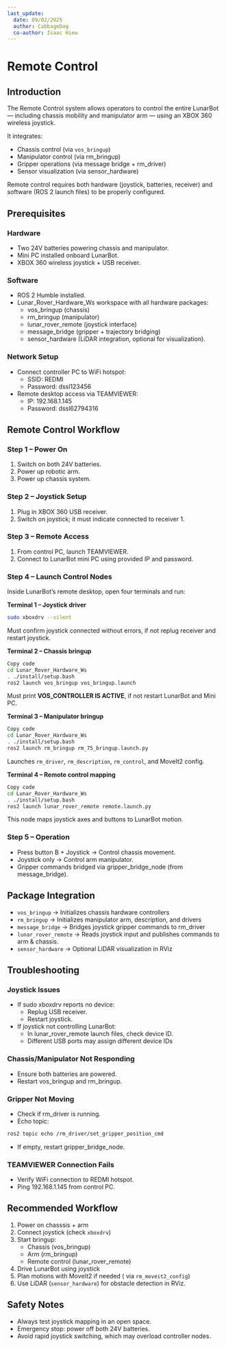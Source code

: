 ```yaml
---
last_update:
  date: 09/02/2025
  author: CabbageDog
  co-author: Isaac Hiew
---
```


# Remote Control

## Introduction
The Remote Control system allows operators to control the entire LunarBot — including chassis mobility and manipulator arm — using an XBOX 360 wireless joystick.

It integrates:
- Chassis control (via `vos_bringup`)
- Manipulator control (via rm_bringup)
- Gripper operations (via message bridge + rm_driver)
- Sensor visualization (via sensor_hardware)

Remote control requires both hardware (joystick, batteries, receiver) and software (ROS 2 launch files) to be properly configured.

## Prerequisites
### Hardware 
- Two 24V batteries powering chassis and manipulator.
- Mini PC installed onboard LunarBot.
- XBOX 360 wireless joystick + USB receiver.

### Software
- ROS 2 Humble installed.
- Lunar_Rover_Hardware_Ws workspace with all hardware packages:
    - vos_bringup (chassis)
    - rm_bringup (manipulator)
    - lunar_rover_remote (joystick interface)
    - message_bridge (gripper + trajectory bridging)
    - sensor_hardware (LiDAR integration, optional for visualization).

### Network Setup
- Connect controller PC to WiFi hotspot:
    - SSID: REDMI
    - Password: dssl123456
- Remote desktop access via TEAMVIEWER:
    - IP: 192.168.1.145
    - Password: dssl62794316

## Remote Control Workflow
### Step 1 – Power On
1. Switch on both 24V batteries.
2. Power up robotic arm.
3. Power up chassis system.

### Step 2 – Joystick Setup
1. Plug in XBOX 360 USB receiver.
2. Switch on joystick; it must indicate connected to receiver 1.

### Step 3 – Remote Access
1. From control PC, launch TEAMVIEWER.
2. Connect to LunarBot mini PC using provided IP and password.

### Step 4 – Launch Control Nodes
Inside LunarBot’s remote desktop, open four terminals and run:

**Terminal 1 – Joystick driver**
```bash
sudo xboxdrv --silent
```
Must confirm joystick connected without errors, if not replug receiver and restart joystick.

**Terminal 2 – Chassis bringup**
```bash
Copy code
cd Lunar_Rover_Hardware_Ws
. ./install/setup.bash
ros2 launch vos_bringup vos_bringup.launch
```
Must print **VOS_CONTROLLER IS ACTIVE**, if not restart LunarBot and Mini PC.

**Terminal 3 – Manipulator bringup**
```bash
Copy code
cd Lunar_Rover_Hardware_Ws
. ./install/setup.bash
ros2 launch rm_bringup rm_75_bringup.launch.py
```
Launches `rm_driver`, `rm_description`, `rm_control`, and MoveIt2 config.

**Terminal 4 – Remote control mapping**
```bash
Copy code
cd Lunar_Rover_Hardware_Ws
. ./install/setup.bash
ros2 launch lunar_rover_remote remote.launch.py
```
This node maps joystick axes and buttons to LunarBot motion.

### Step 5 – Operation
- Press button B + Joystick → Control chassis movement.
- Joystick only → Control arm manipulator.
- Gripper commands bridged via gripper_bridge_node (from message_bridge).

## Package Integration 
- `vos_bringup` → Initializes chassis hardware controllers
- `rm_bringup` → Initializes manipulator arm, description, and drivers
- `message_bridge` → Bridges joystick gripper commands to rm_driver
- `lunar_rover_remote` → Reads joystick input and publishes commands to arm & chassis.
- `sensor_hardware` → Optional LiDAR visualization in RViz

## Troubleshooting
### Joystick Issues
- If sudo xboxdrv reports no device:
    - Replug USB receiver.
    - Restart joystick.
- If joystick not controlling LunarBot:
    - In lunar_rover_remote launch files, check device ID.
    - Different USB ports may assign different device IDs

### Chassis/Manipulator Not Responding
- Ensure both batteries are powered.
- Restart vos_bringup and rm_bringup.

### Gripper Not Moving
- Check if rm_driver is running.
- Echo topic:
```bash
ros2 topic echo /rm_driver/set_gripper_position_cmd
```
- If empty, restart gripper_bridge_node.

### TEAMVIEWER Connection Fails
- Verify WiFi connection to REDMI hotspot.
- Ping 192.168.1.145 from control PC.

## Recommended Workflow
1. Power on chasssis + arm
2. Connect joystick (check `xboxdrv`)
3. Start bringup:
    - Chassis (vos_bringup)
    - Arm (rm_bringup)
    - Remote control (lunar_rover_remote)
4. Drive LunarBot using joystick
5. Plan motions with MoveIt2 if needed ( via `rm_moveit2_config`)
6. Use LiDAR (`sensor_hardware`) for obstacle detection in RViz.

## Safety Notes
- Always test joystick mapping in an open space.
- Emergency stop: power off both 24V batteries.
- Avoid rapid joystick switching, which may overload controller nodes.
